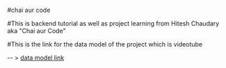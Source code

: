 #chai aur code 

#This is backend tutorial as well as project learning from Hitesh Chaudary aka "Chai aur Code"

#This is the link for the data model of the project which is videotube 

-- >  [data model link ](https://app.eraser.io/workspace/85vBGBRcQlpUrPcDaGrp)

